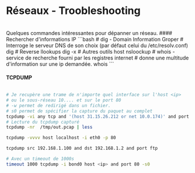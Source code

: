 Réseaux - Troobleshooting
==
<br/>
Quelques commandes intéressantes pour dépanner un réseau.
#### Rechercher d'informations IP
```bash
# dig - Domain Information Groper
# Interroge le serveur DNS de son choix (par défaut celui du /etc/resolv.conf)
  dig <hostname>
# Reverse llookups
  dig -x <ip>
# Autres outils
  host
  nsloockup
# whois - service de recherche fourni par les registres internet
# donne une multitude d'information sur une ip demandée.
whois <ip>
```

#### TCPDUMP
```bash

# Je recupère une trame de n'importe quel interface sur l'host <ip>
# ou le sous-réseau 10.... et sur le port 80
# -w permet de redirigé dans un fichier.
# s0 permet de spécifier la capture du paquet au complet
tcpdump -vi any tcp and '(host 31.15.26.212 or net 10.0.174)' and port 80 -s0  -w /tmp/out.pcap
# Lecture du tcpdump capturé
tcpdump -nr  /tmp/out.pcap | less

tcpdump -vvvv host localhost -i eth0 -p 80

tcpdump src 192.168.1.100 and dst 192.168.1.2 and port ftp

# Avec un timeout de 1000s
timeout 1000 tcpdump -i bond0 host <ip> and port 80 -s0
```
